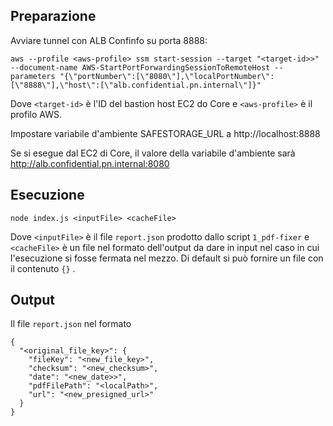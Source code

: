 ## Preparazione
Avviare tunnel con ALB Confinfo su porta 8888:

`aws --profile <aws-profile> ssm start-session --target "<target-id>>" --document-name AWS-StartPortForwardingSessionToRemoteHost --parameters "{\"portNumber\":[\"8080\"],\"localPortNumber\":[\"8888\"],\"host\":[\"alb.confidential.pn.internal\"]}"`

Dove `<target-id>` è l'ID del bastion host EC2 do Core e `<aws-profile>` è il profilo AWS.

Impostare variabile d'ambiente SAFESTORAGE_URL a http://localhost:8888

Se si esegue dal EC2 di Core, il valore della variabile d'ambiente sarà http://alb.confidential.pn.internal:8080

## Esecuzione
`node index.js <inputFile> <cacheFile>`

Dove `<inputFile>` è il file `report.json` prodotto dallo script `1_pdf-fixer` e `<cacheFile>` è un file nel formato dell'output da dare in input nel caso in cui l'esecuzione si fosse fermata nel mezzo. Di default si può fornire un file con il contenuto `{}` .

## Output

Il file `report.json` nel formato
```
{
  "<original_file_key>": {
    "fileKey": "<new_file_key>",
    "checksum": "<new_checksum>",
    "date": "<new_date>>",
    "pdfFilePath": "<localPath>",
    "url": "<new_presigned_url>"
  }
}
```